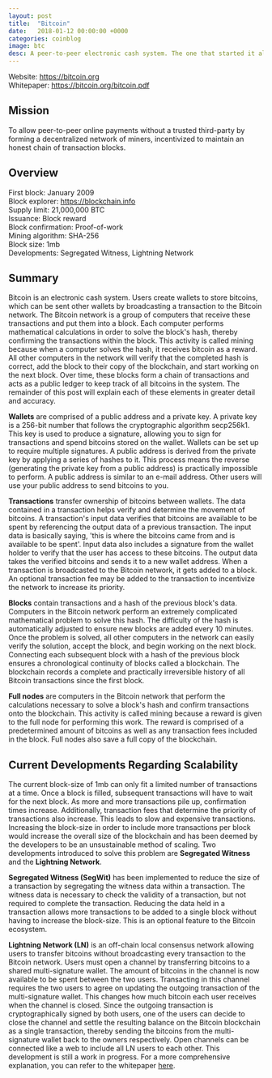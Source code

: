 ```yaml
---
layout: post
title:  "Bitcoin"
date:   2018-01-12 00:00:00 +0000
categories: coinblog
image: btc
desc: A peer-to-peer electronic cash system. The one that started it all. Bitcoin (BTC).
---
```

Website: <a href="https://bitcoin.org">https://bitcoin.org</a><br>
Whitepaper: <a href="https://bitcoin.org/bitcoin.pdf">https://bitcoin.org/bitcoin.pdf</a>

<h2>Mission</h2>
To allow peer-to-peer online payments without a trusted third-party by forming a decentralized network of miners, incentivized to maintain an honest chain of transaction blocks.

<h2>Overview</h2>
First block: January 2009<br>
Block explorer: <a href="https://blockchain.info">https://blockchain.info</a><br>
Supply limit: 21,000,000 BTC<br>
Issuance: Block reward<br>
Block confirmation: Proof-of-work<br>
Mining algorithm: SHA-256<br>
Block size: 1mb<br>
Developments: Segregated Witness, Lightning Network

<h2>Summary</h2>
Bitcoin is an electronic cash system. Users create wallets to store bitcoins, which can be sent other wallets by broadcasting a transaction to the Bitcoin network. The Bitcoin network is a group of computers that receive these transactions and put them into a block. Each computer performs mathematical calculations in order to solve the block's hash, thereby confirming the transactions within the block. This activity is called mining because when a computer solves the hash, it receives bitcoin as a reward. All other computers in the network will verify that the completed hash is correct, add the block to their copy of the blockchain, and start working on the next block. Over time, these blocks form a chain of transactions and acts as a public ledger to keep track of all bitcoins in the system. The remainder of this post will explain each of these elements in greater detail and accuracy.

<b>Wallets</b> are comprised of a public address and a private key. A private key is a 256-bit number that follows the cryptographic algorithm secp256k1. This key is used to produce a signature, allowing you to sign for transactions and spend bitcoins stored on the wallet. Wallets can be set up to require multiple signatures. A public address is derived from the private key by applying a series of hashes to it. This process means the reverse (generating the private key from a public address) is practically impossible to perform. A public address is similar to an e-mail address. Other users will use your public address to send bitcoins to you.

<b>Transactions</b> transfer ownership of bitcoins between wallets. The data contained in a transaction helps verify and determine the movement of bitcoins. A transaction's input data verifies that bitcoins are available to be spent by referencing the output data of a previous transaction. The input data is basically saying, 'this is where the bitcoins came from and is available to be spent'. Input data also includes a signature from the wallet holder to verify that the user has access to these bitcoins. The output data takes the verified bitcoins and sends it to a new wallet address. When a transaction is broadcasted to the Bitcoin network, it gets added to a block. An optional transaction fee may be added to the transaction to incentivize the network to increase its priority.

<b>Blocks</b> contain transactions and a hash of the previous block's data. Computers in the Bitcoin network perform an extremely complicated mathematical problem to solve this hash. The difficulty of the hash is automatically adjusted to ensure new blocks are added every 10 minutes. Once the problem is solved, all other computers in the network can easily verify the solution, accept the block, and begin working on the next block. Connecting each subsequent block with a hash of the previous block ensures a chronological continuity of blocks called a blockchain. The blockchain records a complete and practically irreversible history of all Bitcoin transactions since the first block.

<b>Full nodes</b> are computers in the Bitcoin network that perform the calculations necessary to solve a block's hash and confirm transactions onto the blockchain. This activity is called mining because a reward is given to the full node for performing this work. The reward is comprised of a predetermined amount of bitcoins as well as any transaction fees included in the block. Full nodes also save a full copy of the blockchain.

<h2>Current Developments Regarding Scalability</h2>

The current block-size of 1mb can only fit a limited number of transactions at a time. Once a block is filled, subsequent transactions will have to wait for the next block. As more and more transactions pile up, confirmation times increase. Additionally, transaction fees that determine the priority of transactions also increase. This leads to slow and expensive transactions. Increasing the block-size in order to include more transactions per block would increase the overall size of the blockchain and has been deemed by the developers to be an unsustainable method of scaling. Two developments introduced to solve this problem are <b>Segregated Witness</b> and the <b>Lightning Network</b>.

<b>Segregated Witness (SegWit)</b> has been implemented to reduce the size of a transaction by segregating the witness data within a transaction. The witness data is necessary to check the validity of a transaction, but not required to complete the transaction. Reducing the data held in a transaction allows more transactions to be added to a single block without having to increase the block-size. This is an optional feature to the Bitcoin ecosystem.

<b>Lightning Network (LN)</b> is an off-chain local consensus network allowing users to transfer bitcoins without broadcasting every transaction to the Bitcoin network. Users must open a channel by transferring bitcoins to a shared multi-signature wallet. The amount of bitcoins in the channel is now available to be spent between the two users. Transacting in this channel requires the two users to agree on updating the outgoing transaction of the multi-signature wallet. This changes how much bitcoin each user receives when the channel is closed. Since the outgoing transaction is cryptographically signed by both users, one of the users can decide to close the channel and settle the resulting balance on the Bitcoin blockchain as a single transaction, thereby sending the bitcoins from the multi-signature wallet back to the owners respectively. Open channels can be connected like a web to include all LN users to each other. This development is still a work in progress. For a more comprehensive explanation, you can refer to the whitepaper <a href="https://lightning.network/lightning-network-paper.pdf">here</a>.
